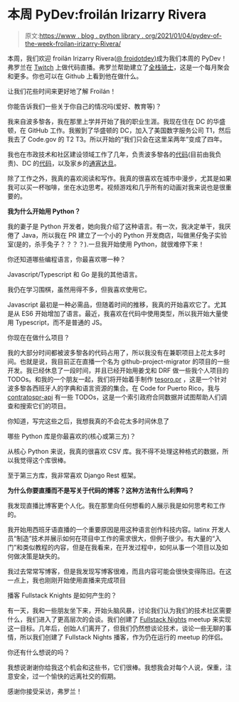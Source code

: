 # 本周 PyDev:froilán Irizarry Rivera

> 原文:[https://www . blog . python library . org/2021/01/04/pydev-of-the-week-froilan-irizarry-Rivera/](https://www.blog.pythonlibrary.org/2021/01/04/pydev-of-the-week-froilan-irizarry-rivera/)

本周，我们欢迎 froilán Irizarry Rivera([@ froidotdev](https://twitter.com/froidotdev))成为我们本周的 PyDev！弗罗兰在 [Twitch](https://twitch.tv/froidotdev) 上做代码直播。弗罗兰帮助建立了[全栈骑士](https://fullstacknights.com/)，这是一个每月聚会和更多。你也可以在 Github 上看到他在做什么。

让我们花些时间来更好地了解 Froilán！

你能告诉我们一些关于你自己的情况吗(爱好、教育等)？

我来自波多黎各，我在那里上学并开始了我的职业生涯。我现在住在 DC 的华盛顿，在 GitHub 工作。我搬到了华盛顿的 DC，加入了美国数字服务公司 T1，然后我去了 Code.gov 的 T2 T3。所以开始的“我们只会在这里呆两年”变成了四年。

我也在市政技术和社区建设领域工作了几年，负责波多黎各的[代码](https://twitter.com/code4puertorico)(目前由我负责)、DC 的[代码](https://codefordc.org/)，以及家乡的[通宵达旦](https://fullstacknights.com/)。

除了工作之外，我真的喜欢阅读和写作。我真的很喜欢在城市中漫步，尤其是如果我可以买一杯咖啡，坐在水边思考。视频游戏和几乎所有的动画对我来说也是很重要的。

**我为什么开始用 Python？**

我的妻子是 Python 开发者，她向我介绍了这种语言。有一次，我决定单干，我厌倦了 Java，所以我在 PR 建立了一个小的 Python 开发商店，叫做黑仔兔子实验室(是的，杀手兔子？？？？).一旦我开始使用 Python，就很难停下来！

你还知道哪些编程语言，你最喜欢哪一种？

Javascript/Typescript 和 Go 是我的其他语言。

我仍在学习围棋，虽然用得不多，但我喜欢使用它。

Javascript 最初是一种必需品，但随着时间的推移，我真的开始喜欢它了。尤其是从 ES6 开始增加了语言。最近，我喜欢在代码中使用类型，所以我开始大量使用 Typescript，而不是普通的 JS。

你现在在做什么项目？

我的大部分时间都被波多黎各的代码占用了，所以我没有在兼职项目上花太多时间。也就是说，我目前正在直播一个名为 github-project-migrator 的项目的一些开发。我已经休息了一段时间，并且已经开始用姜戈和 DRF 做一些我个人项目的 TODOs。和我的一个朋友一起，我们将开始着手制作 [tesoro.pr](http://tesoro.pr/) ，这是一个针对波多黎各西班牙人的字典和语言资源的集合。在 Code for Puerto Rico，我与 [contratospr-api](https://github.com/code4puertorico/contratospr-api) 有一些 TODOs，这是一个索引政府合同数据并试图帮助人们调查和搜索它们的项目。

你知道，写完这些之后，我想我真的不会花太多时间休息了

哪些 Python 库是你最喜欢的(核心或第三方)？

从核心 Python 来说，我真的很喜欢 CSV 库。我不得不处理这种格式的数据，所以我觉得这个库很棒。

至于第三方库，我非常喜欢 Django Rest 框架。

**为什么你要直播而不是写关于代码的博客？这种方法有什么利弊吗？**

我发现直播比博客更个人化。我在那里向任何想看的人展示我是如何思考和工作的。

我开始用西班牙语直播的一个重要原因是用这种语言创作科技内容。latinx 开发人员“制造”技术并展示如何在项目中工作的需求很大，但例子很少。有大量的“入门”和类似教程的内容，但是在我看来，在开发过程中，如何从事一个项目以及如何做决策是缺失的。

我过去常常写博客，但是我发现写博客很难，而且内容可能会很快变得陈旧。在这一点上，我也刚刚开始使用直播来完成项目

播客 Fullstack Knights 是如何产生的？

有一天，我和一些朋友坐下来，开始头脑风暴，讨论我们认为我们的技术社区需要什么，我们进入了更高层次的会谈。我们创建了 [Fullstack Nights](https://fullstacknights.com/) meetup 来实现这一目标。几年后，创始人们离开了，但我们仍然想谈论技术，谈论一些无聊的事情，所以我们创建了 Fullstack Nights 播客，作为仍在运行的 meetup 的伴侣。

你还有什么想说的吗？

我想说谢谢你给我这个机会和这些书，它们很棒。我想我会对每个人说，保重，注意安全，过一个愉快的远离社交的假期。

感谢你接受采访，弗罗兰！